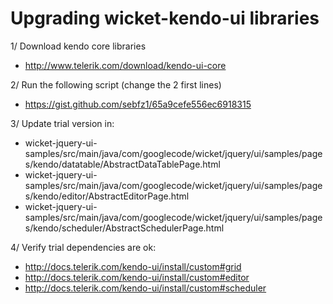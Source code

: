 # Upgrading wicket-kendo-ui libraries

1/ Download kendo core libraries
- http://www.telerik.com/download/kendo-ui-core

2/ Run the following script (change the 2 first lines)
- https://gist.github.com/sebfz1/65a9cefe556ec6918315

3/ Update trial version in:
- wicket-jquery-ui-samples/src/main/java/com/googlecode/wicket/jquery/ui/samples/pages/kendo/datatable/AbstractDataTablePage.html
- wicket-jquery-ui-samples/src/main/java/com/googlecode/wicket/jquery/ui/samples/pages/kendo/editor/AbstractEditorPage.html
- wicket-jquery-ui-samples/src/main/java/com/googlecode/wicket/jquery/ui/samples/pages/kendo/scheduler/AbstractSchedulerPage.html

4/ Verify trial dependencies are ok:
- http://docs.telerik.com/kendo-ui/install/custom#grid
- http://docs.telerik.com/kendo-ui/install/custom#editor
- http://docs.telerik.com/kendo-ui/install/custom#scheduler

